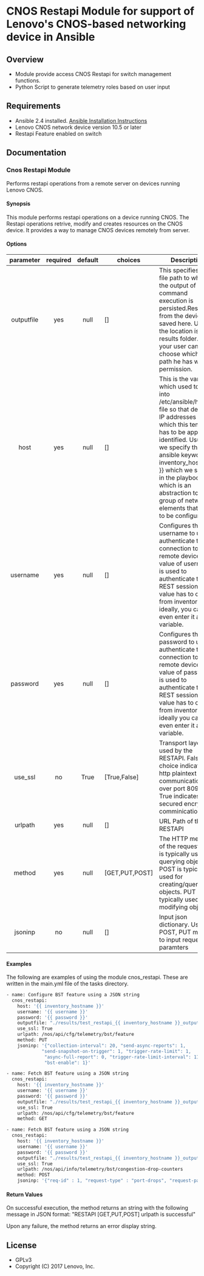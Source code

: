 # CNOS Restapi Module for support of Lenovo's CNOS-based networking device in Ansible

## Overview

* Module provide access CNOS Restapi for switch management functions.
* Python Script to generate telemetry roles based on user input

## Requirements

* Ansible 2.4 installed.  [Ansible Installation Instructions](http://docs.ansible.com/ansible/intro_installation.html)
* Lenovo CNOS network device version 10.5 or later
* Restapi Feature enabled on switch

## Documentation

### Cnos Restapi Module
Performs restapi operations from a remote server on devices running Lenovo CNOS.

#### Synopsis
This module performs restapi operations on a device running CNOS. The Restapi operations retrive, modify and creates resources on the CNOS device. 
It provides a way to manage CNOS devices remotely from server.

#### Options

parameter | required | default | choices | Description
:------:  | :------: | :------:| ------ | ------
outputfile|  yes     |  null   |   []   | This specifies the file path to which the output of each command execution is persisted.Response from the device saved here. Usually the location is the results folder. But your user can choose which ever path he has write permission. 
host      |  yes     |  null   |   []   | This is the variable which used to look into /etc/ansible/hosts file so that device IP addresses on which this template has to be applied is identified. Usually we specify the ansible keyword {{ inventory_hostname }} which we specify in the playbook which is an abstraction to the group of network elements that need to be configured.
username  |  yes     |  null   |   []   | Configures the username to use to authenticate the connection to the remote device. The value of  username is used to authenticate the REST session. The value has to come from inventory file ideally, you can even enter it as variable.
password  |  yes     |  null   |   []   | Configures the password to use to authenticate the connection to the remote device. The value of password is used to authenticate the REST session.The value has to come from inventory file ideally you can even enter it as variable.
use_ssl   |  no     |  True   |[True,False]  | Transport layer used by the RESTAPI. False choice  indicates http  plaintext communication over port 8090. True indicates https secured encrypted comminication
urlpath   |  yes     |  null   |   []         | URL Path of the RESTAPI
method    |  yes     |  null   |[GET,PUT,POST]| The HTTP method of the request.  GET is typically used for querying objects. POST is typically used for creating/querying objects. PUT is typically used for modifying objects
jsoninp   |  no     |  null   |   []         | Input json dictionary. Used by POST, PUT method to input request paramters

#### Examples
The following are examples of using the module cnos_restapi. These are written in the main.yml file of the tasks directory. 
```sh
- name: Configure BST feature using a JSON string
  cnos_restapi:
    host: '{{ inventory_hostname }}'
    username: '{{ username }}'
    password: '{{ password }}'
    outputfile: "./results/test_restapi_{{ inventory_hostname }}_output.txt"
    use_ssl: True
    urlpath: /nos/api/cfg/telemetry/bst/feature
    method: PUT
    jsoninp: '{"collection-interval": 20, "send-async-reports": 1,
             "send-snapshot-on-trigger": 1, "trigger-rate-limit": 1,
              "async-full-report": 0, "trigger-rate-limit-interval": 11,
              "bst-enable": 1}'

- name: Fetch BST feature using a JSON string
  cnos_restapi:
    host: '{{ inventory_hostname }}'
    username: '{{ username }}'
    password: '{{ password }}'
    outputfile: "./results/test_restapi_{{ inventory_hostname }}_output.txt"
    use_ssl: True
    urlpath: /nos/api/cfg/telemetry/bst/feature
    method: GET

- name: Fetch BST feature using a JSON string
  cnos_restapi:
    host: '{{ inventory_hostname }}'
    username: '{{ username }}'
    password: '{{ password }}'
    outputfile: "./results/test_restapi_{{ inventory_hostname }}_output.txt"
    use_ssl: True
    urlpath: /nos/api/info/telemetry/bst/congestion-drop-counters
    method: POST
    jsoninp: '{"req-id" : 1, "request-type" : "port-drops", "request-params": {"interface-list": ["Ethernet1/1", "Ethernet1/2", "Ethernet1/3"]}}'

```

#### Return Values
On successful execution, the method returns an string with the following message in JSON format: 
"RESTAPI [GET,PUT,POST]  urlpath is successful"

Upon any failure, the method returns an error display string. 

## License

* GPLv3
* Copyright (C) 2017 Lenovo, Inc.

